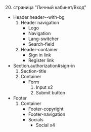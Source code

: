 20. страница "Личный кабинет/Вход"
  * Header.header--with-bg
    1. Header navigation
        * Logo 
        * Navigation
        * Lang-switcher
        * Search-field
    2. Header-container
        * Sign in link
        * Register link
  * Section.authorization#sign-in
    1. Section-title
    2. Container
        * Form
            1. Input x2
            2. Submit button
  * Footer
    1. Container
        * Footer-copyright
        * Footer-navigation
        * Socials
            * Social x4

